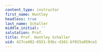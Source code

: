 ```yaml
---
content_type: instructor
first_name: Huntley
headless: true
last_name: Schaller
middle_initial: ''
salutation: Prof.
title: Prof. Huntley Schaller
uid: 427ce402-6551-93bc-d161-bf015a950ce1
---
```

